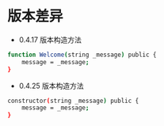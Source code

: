 # 版本差异

* 0.4.17 版本构造方法
```bash
function Welcome(string _message) public {
	message = _message;
}
```

* 0.4.25 版本构造方法
```bash
constructor(string _message) public {
	message = _message;
}
```
